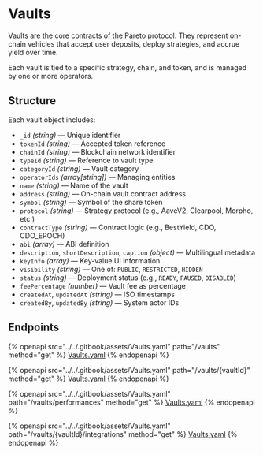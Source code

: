 # Vaults

Vaults are the core contracts of the Pareto protocol. They represent on-chain vehicles that accept user deposits, deploy strategies, and accrue yield over time.

Each vault is tied to a specific strategy, chain, and token, and is managed by one or more operators.

## Structure

Each vault object includes:

* `_id` _(string)_ — Unique identifier
* `tokenId` _(string)_ — Accepted token reference
* `chainId` _(string)_ — Blockchain network identifier
* `typeId` _(string)_ — Reference to vault type
* `categoryId` _(string)_ — Vault category
* `operatorIds` _(array\[string])_ — Managing entities
* `name` _(string)_ — Name of the vault
* `address` _(string)_ — On-chain vault contract address
* `symbol` _(string)_ — Symbol of the share token
* `protocol` _(string)_ — Strategy protocol (e.g., AaveV2, Clearpool, Morpho, etc.)
* `contractType` _(string)_ — Contract logic (e.g., BestYield, CDO, CDO\_EPOCH)
* `abi` _(array)_ — ABI definition
* `description`, `shortDescription`, `caption` _(object)_ — Multilingual metadata
* `keyInfo` _(array)_ — Key-value UI information
* `visibility` _(string)_ — One of: `PUBLIC`, `RESTRICTED`, `HIDDEN`
* `status` _(string)_ — Deployment status (e.g., `READY`, `PAUSED`, `DISABLED`)
* `feePercentage` _(number)_ — Vault fee as percentage
* `createdAt`, `updatedAt` _(string)_ — ISO timestamps
* `createdBy`, `updatedBy` _(string)_ — System actor IDs

## Endpoints

{% openapi src="../../.gitbook/assets/Vaults.yaml" path="/vaults" method="get" %}
[Vaults.yaml](../../.gitbook/assets/Vaults.yaml)
{% endopenapi %}

{% openapi src="../../.gitbook/assets/Vaults.yaml" path="/vaults/{vaultId}" method="get" %}
[Vaults.yaml](../../.gitbook/assets/Vaults.yaml)
{% endopenapi %}

{% openapi src="../../.gitbook/assets/Vaults.yaml" path="/vaults/performances" method="get" %}
[Vaults.yaml](../../.gitbook/assets/Vaults.yaml)
{% endopenapi %}

{% openapi src="../../.gitbook/assets/Vaults.yaml" path="/vaults/{vaultId}/integrations" method="get" %}
[Vaults.yaml](../../.gitbook/assets/Vaults.yaml)
{% endopenapi %}
